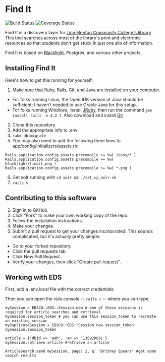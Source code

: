# Find It

[![Build Status](https://travis-ci.org/lbcclib/findit.svg?branch=master)](https://travis-ci.org/lbcclib/findit)
[![Coverage Status](https://coveralls.io/repos/github/lbcclib/findit/badge.svg?branch=master)](https://coveralls.io/github/lbcclib/findit?branch=master)

Find It is a discovery layer for [Linn-Benton Community College's library](http://library.linnbenton.edu/).  This tool searches across most of the library's print and electronic resources so that students don't get stuck in just one silo of information.

Find It is based on [Blacklight](http://projectblacklight.org/), Postgres, and various other projects.

## Installing Find It

Here's how to get this running for yourself:

1. Make sure that Ruby, Rails, Git, and Java are installed on your computer.
  * For folks running Linux, the OpenJDK version of Java should be sufficient; I haven't needed to use Oracle Java for this setup.
  * For folks running Windows, install [JRuby](http://jruby.org/), then run the command `gem install rails -v 4.2.7`. Also download and install [Git](https://git-scm.com/download/win)
2. Clone this repository.
3. Add the appropriate info to .env
4. `rake db:migrate`
5. You may also need to add the following three lines to app/config/initializers/assets.rb:
```
Rails.application.config.assets.precompile += %w( icons/* )
Rails.application.config.assets.precompile += %w( blacklight/findit.png )
Rails.application.config.assets.precompile += %w( *.png )
```
6. Get solr running with `cd solr && ./set_up_solr.sh`
7. `rails s`

## Contributing to this software

1. Sign in to GitHub.
2. Click "Fork" to make your own working copy of the repo.
3. Follow the installation instructions.
4. Make your changes.
5. Submit a pull request to get your changes incorporated. This sounds complicated, but it's actually pretty simple:
  * Go to your forked repository.
  * Click the pull requests tab
  * Click New Pull Request.
  * Verify your changes, then click "Create pull request".

## Working with EDS

First, add a .env.local file with the correct credentials.

Then you can open the rails console -- `rails c` -- where you can type:

```
mySession = EBSCO::EDS::Session.new # one of these sessions is required for article searches and retrieval
mySession.session_token # you can use this session_token to recreate an existing session
myDuplicateSession = EBSCO::EDS::Session.new session_token: mySession.session_token

article = {:dbid => 'a9h', :an => '138929081'}
mySession.retrieve article #retrieve an article

ArticleSearch.send mySession, page: 2, q: 'Britney Spears' #get some search results
```
